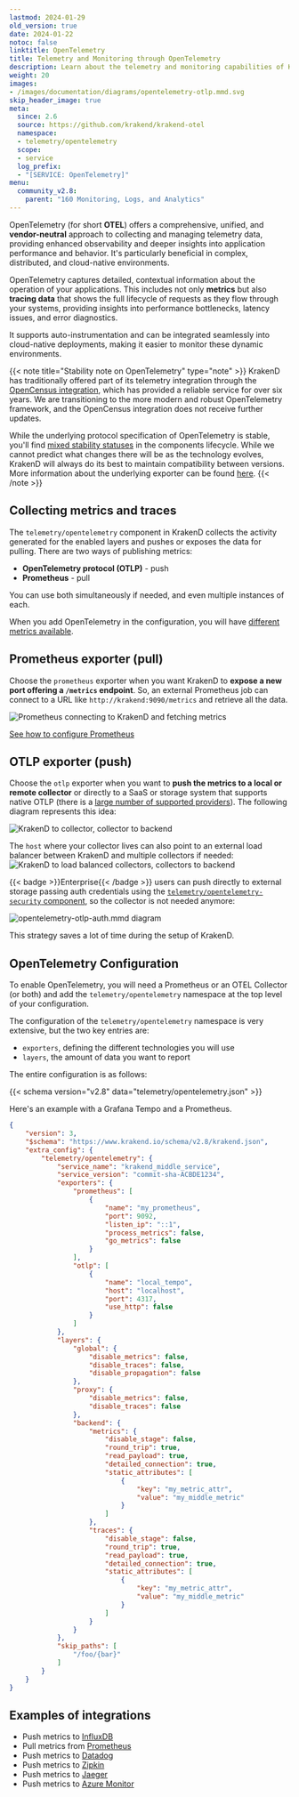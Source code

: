 ```yaml
---
lastmod: 2024-01-29
old_version: true
date: 2024-01-22
notoc: false
linktitle: OpenTelemetry
title: Telemetry and Monitoring through OpenTelemetry
description: Learn about the telemetry and monitoring capabilities of KrakenD API Gateway using OTEL, enabling real-time visibility and analysis of API performance
weight: 20
images:
- /images/documentation/diagrams/opentelemetry-otlp.mmd.svg
skip_header_image: true
meta:
  since: 2.6
  source: https://github.com/krakend/krakend-otel
  namespace:
  - telemetry/opentelemetry
  scope:
  - service
  log_prefix:
  - "[SERVICE: OpenTelemetry]"
menu:
  community_v2.8:
    parent: "160 Monitoring, Logs, and Analytics"
---
```

OpenTelemetry (for short **OTEL**) offers a comprehensive, unified, and **vendor-neutral** approach to collecting and managing telemetry data, providing enhanced observability and deeper insights into application performance and behavior. It's particularly beneficial in complex, distributed, and cloud-native environments.

OpenTelemetry captures detailed, contextual information about the operation of your applications. This includes not only **metrics** but also **tracing data** that shows the full lifecycle of requests as they flow through your systems, providing insights into performance bottlenecks, latency issues, and error diagnostics.

It supports auto-instrumentation and can be integrated seamlessly into cloud-native deployments, making it easier to monitor these dynamic environments.

{{< note title="Stability note on OpenTelemetry" type="note" >}}
KrakenD has traditionally offered part of its telemetry integration through the [OpenCensus integration](/docs/v2.8/telemetry/opencensus/), which has provided a reliable service for over six years. We are transitioning to the more modern and robust OpenTelemetry framework, and the OpenCensus integration does not receive further updates.

While the underlying protocol specification of OpenTelemetry is stable, you'll find [mixed stability statuses](https://opentelemetry.io/docs/specs/status/) in the components lifecycle. While we cannot predict what changes there will be as the technology evolves, KrakenD will always do its best to maintain compatibility between versions. More information about the underlying exporter can be found [here](https://opentelemetry.io/docs/languages/go/exporters/).
{{< /note >}}


## Collecting metrics and traces
The `telemetry/opentelemetry` component in KrakenD collects the activity generated for the enabled layers and pushes or exposes the data for pulling. There are two ways of publishing metrics:

- **OpenTelemetry protocol (OTLP)** - push
- **Prometheus** - pull

You can use both simultaneously if needed, and even multiple instances of each.

When you add OpenTelemetry in the configuration, you will have [different metrics available](/docs/v2.8/telemetry/opentelemetry-layers-metrics/).

## Prometheus exporter (pull)
Choose the `prometheus` exporter when you want KrakenD to **expose a new port offering a `/metrics` endpoint**. So, an external Prometheus job can connect to a URL like `http://krakend:9090/metrics` and retrieve all the data.

![Prometheus connecting to KrakenD and fetching metrics](/images/documentation/diagrams/opentelemetry-prometheus.mmd.svg)

[See how to configure Prometheus](/docs/v2.8/telemetry/prometheus/)

## OTLP exporter (push)
Choose the `otlp` exporter when you want to **push the metrics to a local or remote collector** or directly to a SaaS or storage system that supports native OTLP (there is a [large number of supported providers](/docs/v2.8/telemetry/#opentelemetry-integrations)). The following diagram represents this idea:

![KrakenD to collector, collector to backend](/images/documentation/diagrams/opentelemetry-otlp.mmd.svg)

The `host` where your collector lives can also point to an external load balancer between KrakenD and multiple collectors if needed:
![KrakenD to load balanced collectors, collectors to backend](/images/documentation/diagrams/opentelemetry-otlp-lb.mmd.svg)


{{< badge >}}Enterprise{{< /badge >}} users can push directly to external storage passing auth credentials using the [`telemetry/opentelemetry-security` component](/docs/enterprise/telemetry/opentelemetry-security/), so the collector is not needed anymore:

![opentelemetry-otlp-auth.mmd diagram](/images/documentation/diagrams/opentelemetry-otlp-auth.mmd.svg)

This strategy saves a lot of time during the setup of KrakenD.


## OpenTelemetry Configuration
To enable OpenTelemetry, you will need a Prometheus or an OTEL Collector (or both) and add the `telemetry/opentelemetry` namespace at the top level of your configuration.


The configuration of the `telemetry/opentelemetry` namespace is very extensive, but the two key entries are:

- `exporters`, defining the different technologies you will use
- `layers`, the amount of data you want to report

The entire configuration is as follows:

{{< schema version="v2.8" data="telemetry/opentelemetry.json" >}}

Here's an example with a Grafana Tempo and a Prometheus.

```json
{
    "version": 3,
    "$schema": "https://www.krakend.io/schema/v2.8/krakend.json",
    "extra_config": {
        "telemetry/opentelemetry": {
            "service_name": "krakend_middle_service",
            "service_version": "commit-sha-ACBDE1234",
            "exporters": {
                "prometheus": [
                    {
                        "name": "my_prometheus",
                        "port": 9092,
                        "listen_ip": "::1",
                        "process_metrics": false,
                        "go_metrics": false
                    }
                ],
                "otlp": [
                    {
                        "name": "local_tempo",
                        "host": "localhost",
                        "port": 4317,
                        "use_http": false
                    }
                ]
            },
            "layers": {
                "global": {
                    "disable_metrics": false,
                    "disable_traces": false,
                    "disable_propagation": false
                },
                "proxy": {
                    "disable_metrics": false,
                    "disable_traces": false
                },
                "backend": {
                    "metrics": {
                        "disable_stage": false,
                        "round_trip": true,
                        "read_payload": true,
                        "detailed_connection": true,
                        "static_attributes": [
                            {
                                "key": "my_metric_attr",
                                "value": "my_middle_metric"
                            }
                        ]
                    },
                    "traces": {
                        "disable_stage": false,
                        "round_trip": true,
                        "read_payload": true,
                        "detailed_connection": true,
                        "static_attributes": [
                            {
                                "key": "my_metric_attr",
                                "value": "my_middle_metric"
                            }
                        ]
                    }
                }
            },
            "skip_paths": [
                "/foo/{bar}"
            ]
        }
    }
}
```
## Examples of integrations
- Push metrics to [InfluxDB](/docs/v2.8/telemetry/influxdb/)
- Pull metrics from [Prometheus](/docs/v2.8/telemetry/prometheus/)
- Push metrics to [Datadog](/docs/v2.8/telemetry/datadog/)
- Push metrics to [Zipkin](/docs/v2.8/telemetry/zipkin/)
- Push metrics to [Jaeger](/docs/v2.8/telemetry/jaeger/)
- Push metrics to [Azure Monitor](/docs/v2.8/telemetry/azure/)